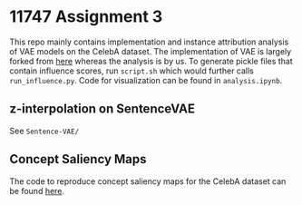 # 11747 Assignment 3
This repo mainly contains implementation and instance attribution analysis of VAE models on the CelebA dataset. The implementation of VAE is largely forked from [here](https://github.com/AntixK/PyTorch-VAE) whereas the analysis is by us. To generate pickle files that contain influence scores, run `script.sh` which would further calls `run_influence.py`. Code for visualization can be found in `analysis.ipynb`.

## z-interpolation on SentenceVAE

See `Sentence-VAE/`

## Concept Saliency Maps
The code to reproduce concept saliency maps for the CelebA dataset can be found [here](https://github.com/kayoyin/concept-saliency-maps). 
